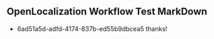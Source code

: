 ## OpenLocalization Workflow Test MarkDown
* 6ad51a5d-adfd-4174-837b-ed55b9dbcea5 thanks!

<!--HONumber=Aug16_HO3-->


